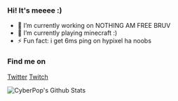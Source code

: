 ### Hi! It's meeee :)



- 🔭 I’m currently working on NOTHING AM FREE BRUV
- 🌱 I’m currently playing minecraft :)
- ⚡ Fun fact: i get 6ms ping on hypixel ha noobs

### Find me on
[Twitter](https://twitter.com/thecyberpop)
[Twitch](https://twitch.tv/cyberpop_)

<img align="left" alt="CyberPop's Github Stats" src="https://github-readme-stats.vercel.app/api?username=cyber-pop&show_icons=true&hide_border=true&theme=radical" />
